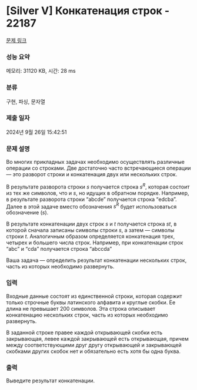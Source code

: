 # [Silver V] Конкатенация строк - 22187 

[문제 링크](https://www.acmicpc.net/problem/22187) 

### 성능 요약

메모리: 31120 KB, 시간: 28 ms

### 분류

구현, 파싱, 문자열

### 제출 일자

2024년 9월 26일 15:42:51

### 문제 설명

<p>Во многих прикладных задачах необходимо осуществлять различные операции со строками. Две достаточно часто встречающиеся операции — это разворот строки и конкатенация двух или нескольких строк.</p>

<p>В результате разворота строки <i>s</i> получается строка <i>s<sup>R</sup></i>, которая состоит из тех же символов, что и <i>s</i>, но идущих в обратном порядке. Например, в результате разворота строки “abcde” получается строка “edcba”. Далее в этой задаче вместо обозначения <i>s<sup>R</sup></i> будет использоваться обозначение (<i>s</i>).</p>

<p>В результате конкатенации двух строк <i>s</i> и <i>t</i> получается строка <i>st</i>, в которой сначала записаны символы строки <i>s</i>, а затем — символы строки <i>t</i>. Аналогичным образом определяется конкатенация трех, четырех и большего числа строк. Например, при конкатенации строк “abc” и “cda” получается строка “abccda”</p>

<p>Ваша задача — определить результат конкатенации нескольких строк, часть из которых необходимо развернуть.</p>

### 입력 

 <p>Входные данные состоят из единственной строки, которая содержит только строчные буквы латинского алфавита и круглые скобки. Ее длина не превышает 200 символов. Эта строка описывает конкатенацию нескольких строк, часть из которых необходимо развернуть.</p>

<p>В заданной строке правее каждой открывающей скобки есть закрывающая, левее каждой закрывающей есть открывающая, причем между соответствующими друг другу открывающей и закрывающей скобками других скобок нет и обязательно есть хотя бы одна буква.</p>

### 출력 

 <p>Выведите результат конкатенации.</p>

